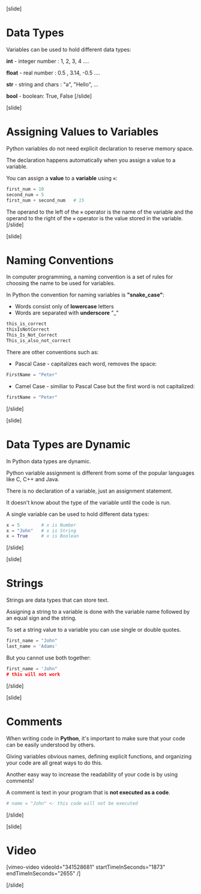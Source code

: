 [slide]
# Data Types
Variables can be used to hold different data types:

**int** - integer number : 1, 2, 3, 4 ….

**float** - real number : 0.5 , 3.14, -0.5 ….

**str** - string and chars : "a", "Hello", …

**bool** - boolean: True, False
[/slide]

[slide]
# Assigning Values to Variables
Python variables do not need explicit declaration to reserve memory space. 

The declaration happens automatically when you assign a value to a variable.

You can assign a **value** to a **variable** using **`=`**:
```python
first_num = 10
second_num = 5
first_num + second_num   # 15
```
The operand to the left of the **`=`** operator is the name of the variable and the operand to the right of the **`=`** operator is the value stored in the variable. 
[/slide]

[slide]
# Naming Conventions
In computer programming, a naming convention is a set of rules for choosing the name to be used for variables.

In Python the convention for naming variables is **"snake_case"**:
* Words consist only of **lowercase** letters
* Words are separated with **underscore** "_"
```python
this_is_correct
thisIsNotCorrect
This_Is_Not_Correct
This_is_also_not_correct
```

There are other conventions such as:
* Pascal Case - capitalizes each word, removes the space:
```python
FirstName = "Peter"
```

* Camel Case - similiar to Pascal Case but the first word is not capitalized:
```python
firstName = "Peter"
```
[/slide]

[slide]
# Data Types are Dynamic
In Python data types are dynamic.

Python variable assignment is different from some of the popular languages like C, C++ and Java. 

There is no declaration of a variable, just an assignment statement.

It doesn't know about the type of the variable until the code is run.

A single variable can be used to hold different data types:
```python
x = 5        # x is Number
x = "John"   # x is String
x = True     # x is Boolean
```
[/slide]

[slide]
# Strings
Strings are data types that can store text.

Assigning a string to a variable is done with the variable name followed by an equal sign and the string.

To set a string value to a variable you can use single or double quotes. 
```python
first_name = "John" 
last_name = 'Adams'
```
But you cannot use both together:
```python
first_name = 'John" 
# this will not work  
```
[/slide]

[slide]
# Comments
When writing code in **Python**, it's important to make sure that your code can be easily understood by others. 

Giving variables obvious names, defining explicit functions, and organizing your code are all great ways to do this.

Another easy way to increase the readability of your code is by using comments!

A comment is text in your program that is **not executed as a code**.

```python
# name = "John" <- this code will not be executed
```
[/slide]

[slide]
# Video

[vimeo-video videoId="341528681" startTimeInSeconds="1873" endTimeInSeconds="2655" /]

[/slide]